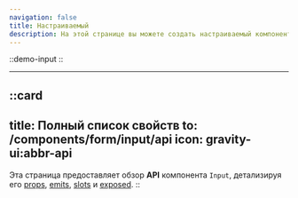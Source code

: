 ```yaml
---
navigation: false
title: Настраиваемый
description: На этой странице вы можете создать настраиваемый компонент для ваших Vue-приложений, настроив его свойства в соответствии с вашими потребностями. Она предоставляет живой предварительный просмотр кода и поведения компонента, позволяя вам легко разрабатывать динамичные и удобные интерфейсы.
---
```


::demo-input
::

---

::card
---
title: Полный список свойств
to: /components/form/input/api
icon: gravity-ui:abbr-api
---
Эта страница предоставляет обзор **API** компонента `Input`, детализируя
его [props](/components/form/input/api#props), [emits](/components/form/input/api#emits), [slots](/components/form/input/api#slots)
и [exposed](/components/form/input/api#expose).
::
